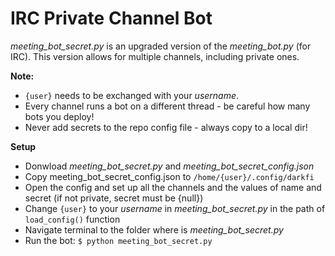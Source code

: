 # IRC Private Channel Bot

*meeting_bot_secret.py* is an upgraded version of the *meeting_bot.py* (for IRC). This version allows for multiple channels, including private ones.

**Note:**

* `{user}` needs to be exchanged with your *username*.
* Every channel runs a bot on a different thread - be careful how many bots you deploy!
* Never add secrets to the repo config file - always copy to a local dir!


**Setup**

* Donwload  *meeting_bot_secret.py* and *meeting_bot_secret_config.json* 
* Copy meeting_bot_secret_config.json to `/home/{user}/.config/darkfi`
* Open the config and set up all the channels and the values of name and secret (if not private, secret must be {null})
* Change `{user}` to your *username* in *meeting_bot_secret.py* in the path of `load_config()` function
* Navigate terminal to the folder where is *meeting_bot_secret.py*
* Run the bot: `$ python meeting_bot_secret.py`
